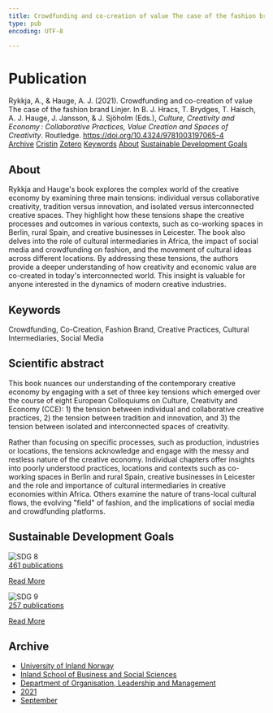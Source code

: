 ```yaml
---
title: Crowdfunding and co-creation of value The case of the fashion brand Linjer
type: pub
encoding: UTF-8

---
```

<h1>Publication</h1>
<article id="csl-bib-container-BTGT2JCZ" class="csl-bib-container">
  <div class="csl-bib-body"> <div class="csl-entry">Rykkja, A., &#38; Hauge, A. J. (2021). Crowdfunding and co-creation of value The case of the fashion brand Linjer. In B. J. Hracs, T. Brydges, T. Haisch, A. J. Hauge, J. Jansson, &#38; J. Sjöholm (Eds.), <i>Culture, Creativity and Economy : Collaborative Practices, Value Creation and Spaces of Creativity</i>. Routledge. <a href="https://doi.org/10.4324/9781003197065-4">https://doi.org/10.4324/9781003197065-4</a></div> </div>
  <div class="csl-bib-buttons">
    <a href="#taxonomy-article-BTGT2JCZ" alt="archive" class="csl-bib-button">Archive</a>
    <a href="https://app.cristin.no/results/show.jsf?id=1931762" alt="Cristin" class="csl-bib-button">Cristin</a>
    <a href="http://zotero.org/groups/5881554/items/BTGT2JCZ" alt="Zotero" class="csl-bib-button">Zotero</a>
    <a href="#keywords-article-BTGT2JCZ" alt="keywords" class="csl-bib-button">Keywords</a>
    <a href="#about-article-BTGT2JCZ" alt="about_pub" class="csl-bib-button">About</a>
    <a href="#sdg-article-BTGT2JCZ" alt="sdg" class="csl-bib-button">Sustainable Development Goals</a>
  </div>
  <div id="csl-bib-meta-container-BTGT2JCZ"></div>
</article>
<div id="csl-bib-meta-BTGT2JCZ" class="csl-bib-meta">
  <article id="about-article-BTGT2JCZ" class="about_pub-article">
    <h1>About</h1>
    Rykkja and Hauge's book explores the complex world of the creative economy by examining three main tensions: individual versus collaborative creativity, tradition versus innovation, and isolated versus interconnected creative spaces. They highlight how these tensions shape the creative processes and outcomes in various contexts, such as co-working spaces in Berlin, rural Spain, and creative businesses in Leicester. The book also delves into the role of cultural intermediaries in Africa, the impact of social media and crowdfunding on fashion, and the movement of cultural ideas across different locations. By addressing these tensions, the authors provide a deeper understanding of how creativity and economic value are co-created in today's interconnected world. This insight is valuable for anyone interested in the dynamics of modern creative industries.
  </article>
  <article id="keywords-article-BTGT2JCZ" class="keywords-article">
    <h1>Keywords</h1>
    Crowdfunding, Co-Creation, Fashion Brand, Creative Practices, Cultural Intermediaries, Social Media
  </article>
  <article id="abstract-article-BTGT2JCZ" class="abstract-article">
    <h1>Scientific abstract</h1>
    This book nuances our understanding of the contemporary creative economy by engaging with a set of three key tensions which emerged over the course of eight European Colloquiums on Culture, Creativity and Economy (CCE): 1) the tension between individual and collaborative creative practices, 2) the tension between tradition and innovation, and 3) the tension between isolated and interconnected spaces of creativity. 
 
Rather than focusing on specific processes, such as production, industries or locations, the tensions acknowledge and engage with the messy and restless nature of the creative economy. Individual chapters offer insights into poorly understood practices, locations and contexts such as co-working spaces in Berlin and rural Spain, creative businesses in Leicester and the role and importance of cultural intermediaries in creative economies within Africa. Others examine the nature of trans-local cultural flows, the evolving "field" of fashion, and the implications of social media and crowdfunding platforms.
  </article>
  <article id="sdg-article-BTGT2JCZ" class="sdg-article">
    <h1>Sustainable Development Goals</h1>
    <div class="sdg-container"><div id="sdg8" class="sdg">
        <img src="{{< params subfolder >}}images/sdg/sdg08_en.png" class="image" alt="SDG 8">
        <div class="sdg-overlay">
          <a href="{{< params subfolder >}}en/archive/?sdg=8#archive" class="sdg-publication-count"><span>461</span> publications</a>
          <p><a href="https://sdgs.un.org/goals/goal8" class="sdg-read-more">Read More</a></p>
        </div>
      </div> <div id="sdg9" class="sdg">
        <img src="{{< params subfolder >}}images/sdg/sdg09_en.png" class="image" alt="SDG 9">
        <div class="sdg-overlay">
          <a href="{{< params subfolder >}}en/archive/?sdg=9#archive" class="sdg-publication-count"><span>257</span> publications</a>
          <p><a href="https://sdgs.un.org/goals/goal9" class="sdg-read-more">Read More</a></p>
        </div>
      </div></div>
  </article>
  <article id="taxonomy-article-BTGT2JCZ" class="taxonomy-article">
    <h1>Archive</h1>
    <ul>
      <li><a href="{{< params subfolder >}}en/archive/?key=3DCRN523">University of Inland Norway</a></li>
      <li><a href="{{< params subfolder >}}en/archive/?key=DU8Q9LN9">Inland School of Business and Social Sciences</a></li>
      <li><a href="{{< params subfolder >}}en/archive/?key=4LUWR3ZM">Department of Organisation, Leadership and Management</a></li>
      <li><a href="{{< params subfolder >}}en/archive/?key=8VQBC64H">2021</a></li>
      <li><a href="{{< params subfolder >}}en/archive/?key=YJETIQKU">September</a></li>
    </ul>
  </article>
</div>
